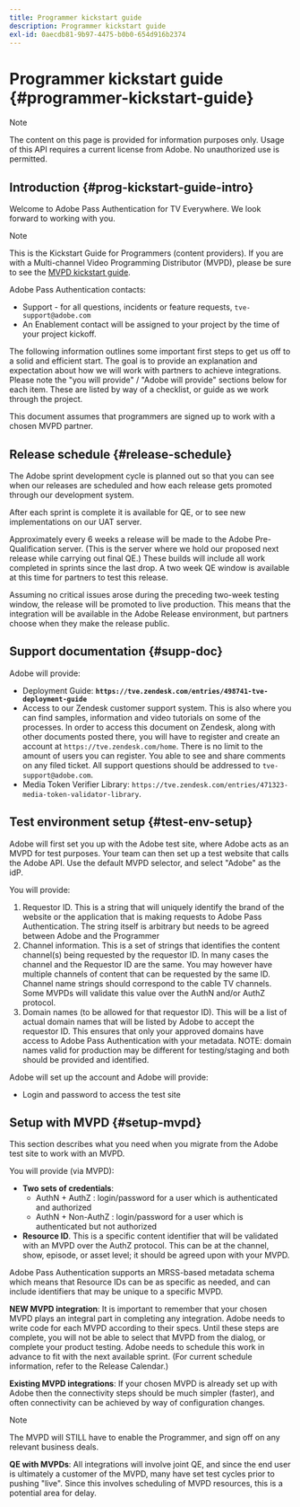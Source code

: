 ```yaml
---
title: Programmer kickstart guide
description: Programmer kickstart guide
exl-id: 0aecdb81-9b97-4475-b0b0-654d916b2374
---
```

# Programmer kickstart guide {#programmer-kickstart-guide}

>[!NOTE]
>
>The content on this page is provided for information purposes only. Usage of this API requires a current license from Adobe. No unauthorized use is permitted.

## Introduction {#prog-kickstart-guide-intro}

Welcome to Adobe Pass Authentication for TV Everywhere. We look forward to working with you. 

>[!NOTE]
>
>This is the Kickstart Guide for Programmers (content providers). If you are with a Multi-channel Video Programming Distributor (MVPD), please be sure to see the [MVPD kickstart guide](/help/authentication/kickstart/mvpd-kickstart-guide.md).


Adobe Pass Authentication contacts:

* Support - for all questions, incidents or feature requests, `tve-support@adobe.com`
* An Enablement contact will be assigned to your project by the time of your project kickoff. 

The following information outlines some important first steps to get us off to a solid and efficient start. The goal is to provide an explanation and expectation about how we will work with partners to achieve integrations. Please note the "you will provide" / "Adobe will provide" sections below for each item. These are listed by way of a checklist, or guide as we work through the project.

This document assumes that programmers are signed up to work with a chosen MVPD partner.

## Release schedule {#release-schedule}

The Adobe sprint development cycle is planned out so that you can see when our releases are scheduled and how each release gets promoted through our development system.

After each sprint is complete it is available for QE, or to see new implementations on our UAT server.

Approximately every 6 weeks a release will be made to the Adobe Pre-Qualification server. (This is the server where we hold our proposed next release while carrying out final QE.) These builds will include all work completed in sprints since the last drop. A two week QE window is available at this time for partners to test this release. 

Assuming no critical issues arose during the preceding two-week testing window, the release will be promoted to live production. This means that the integration will be available in the Adobe Release environment, but partners choose when they make the release public. 

<!--For the latest release schedule information, see the Release Calendar.-->

## Support documentation {#supp-doc}

Adobe will provide:

* Deployment Guide: **`https://tve.zendesk.com/entries/498741-tve-deployment-guide`**
* Access to our Zendesk customer support system. This is also where you can find samples, information and video tutorials on some of the processes. In order to access this document on Zendesk, along with other documents posted there, you will have to register and create an account at `https://tve.zendesk.com/home`. There is no limit to the amount of users you can register.  You able to see and share comments on any filed ticket. All support questions should be addressed to `tve-support@adobe.com`.
* Media Token Verifier Library: `https://tve.zendesk.com/entries/471323-media-token-validator-library`.

## Test environment setup {#test-env-setup}

Adobe will first set you up with the Adobe test site, where Adobe acts as an MVPD for test purposes. Your team can then set up a test website that calls the Adobe API. Use the default MVPD selector, and select "Adobe" as the idP. 

You will provide:

1. Requestor ID. This is a string that will uniquely identify the brand of the website or the application that is making requests to Adobe Pass Authentication. The string itself is arbitrary but needs to be agreed between Adobe and the Programmer
1. Channel information. This is a set of strings that identifies the content channel(s) being requested by the requestor ID. In many cases the channel and the Requestor ID are the same. You may however have multiple channels of content that can be requested by the same ID. Channel name strings should correspond to the cable TV channels. Some MVPDs will validate this value over the AuthN and/or AuthZ protocol.
1. Domain names (to be allowed for that requestor ID). This will be a list of actual domain names that will be listed by Adobe to accept the requestor ID. This ensures that only your approved domains have access to Adobe Pass Authentication with your metadata. NOTE: domain names valid for production may be different for testing/staging and both should be provided and identified.

Adobe will set up the account and Adobe will provide:

* Login and password to access the test site

## Setup with MVPD {#setup-mvpd}

This section describes what you need when you migrate from the Adobe test site to work with an MVPD.

You will provide (via MVPD):

*   **Two sets of credentials**:
    * AuthN + AuthZ : login/password for a user which is authenticated and authorized
    * AuthN + Non-AuthZ : login/password for a user which is authenticated but not authorized
*   **Resource ID**. This is a specific content identifier that will be validated with an MVPD over the AuthZ protocol. This can be at the channel, show, episode, or asset level; it should be agreed upon with your MVPD.

Adobe Pass Authentication supports an MRSS-based metadata schema which means that Resource IDs can be as specific as needed, and can include identifiers that may be unique to a specific MVPD.

**NEW MVPD integration**: It is important to remember that your chosen MVPD plays an integral part in completing any integration. Adobe needs to write code for each MVPD according to their specs. Until these steps are complete, you will not be able to select that MVPD from the dialog, or complete your product testing. Adobe needs to schedule this work in advance to fit with the next available sprint. (For current schedule information, refer to the Release Calendar.)

**Existing MVPD integrations**: If your chosen MVPD is already set up with Adobe then the connectivity steps should be much simpler (faster), and often connectivity can be achieved by way of configuration changes. 

>[!NOTE]
>
>The MVPD will STILL have to enable the Programmer, and sign off on any relevant business deals.

**QE with MVPDs**: All integrations will involve joint QE, and since the end user is ultimately a customer of the MVPD, many have set test cycles prior to pushing "live". Since this involves scheduling of MVPD resources, this is a potential area for delay.

<!--
>[RELATEDINFORMATION]
>[MVPD Kickstart Guide](help\authentication\mvpd-kickstart-guide.md)
-->
